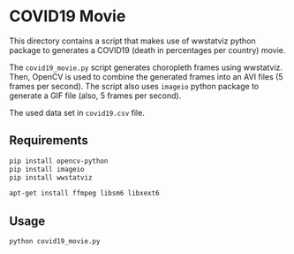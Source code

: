# COVID19 Movie

This directory contains a script that makes use of wwstatviz python package 
to generates a COVID19 (death in percentages per country) movie.

The `covid19_movie.py` script generates choropleth frames using wwstatviz.
Then, OpenCV is used to combine the generated frames into an AVI files
(5 frames per second).
The script also uses `imageio` python package to generate a GIF file (also, 5
frames per second).

The used data set in `covid19.csv` file.

## Requirements

```bash
pip install opencv-python
pip install imageio
pip install wwstatviz

apt-get install ffmpeg libsm6 libxext6
```

## Usage

```
python covid19_movie.py
```
